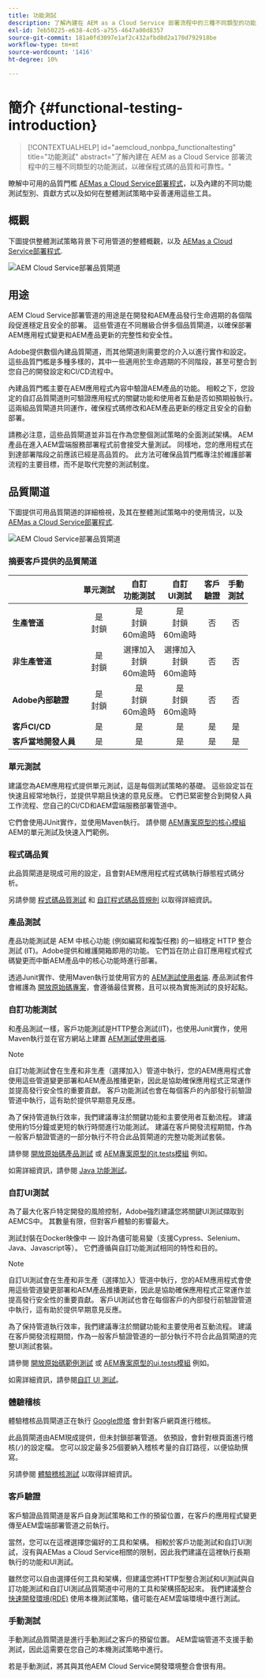 ```yaml
---
title: 功能測試
description: 了解內建在 AEM as a Cloud Service 部署流程中的三種不同類型的功能測試，以確保程式碼的品質和可靠性。
exl-id: 7eb50225-e638-4c05-a755-4647a00d8357
source-git-commit: 181a0fd3097e1af2c432afbd8d2a170d792918be
workflow-type: tm+mt
source-wordcount: '1416'
ht-degree: 10%

---
```



# 簡介 {#functional-testing-introduction}

>[!CONTEXTUALHELP]
>id="aemcloud_nonbpa_functionaltesting"
>title="功能測試"
>abstract="了解內建在 AEM as a Cloud Service 部署流程中的三種不同類型的功能測試，以確保程式碼的品質和可靠性。"

瞭解中可用的品質門檻 [AEMas a Cloud Service部署程式](/help/implementing/cloud-manager/deploy-code.md)，以及內建的不同功能測試型別、貢獻方式以及如何在整體測試策略中妥善運用這些工具。

## 概觀

下圖提供整體測試策略背景下可用管道的整體概觀，以及 [AEMas a Cloud Service部署程式](/help/implementing/cloud-manager/deploy-code.md).

![AEM Cloud Service部署品質閘道](assets/functional-testing/quality-gates-compact.svg)

## 用途

AEM Cloud Service部署管道的用途是在開發和AEM產品發行生命週期的各個階段促進穩定且安全的部署。 這些管道在不同層級合併多個品質閘道，以確保部署AEM應用程式變更和AEM產品更新的完整性和安全性。

Adobe提供數個內建品質閘道，而其他閘道則需要您的介入以進行實作和設定。 這些品質門檻是多種多樣的，其中一些適用於生命週期的不同階段，甚至可整合到您自己的開發設定和CI/CD流程中。

內建品質門檻主要在AEM應用程式內容中驗證AEM產品的功能。 相較之下，您設定的自訂品質閘道則可驗證應用程式的關鍵功能和使用者互動是否如預期般執行。 這兩組品質閘道共同運作，確保程式碼修改和AEM產品更新的穩定且安全的自動部署。

請務必注意，這些品質閘道並非旨在作為您整個測試策略的全面測試架構。 AEM產品在進入AEM雲端服務部署程式前會接受大量測試。 同樣地，您的應用程式在到達部署階段之前應該已經是高品質的。 此方法可確保品質門檻專注於維護部署流程的主要目標，而不是取代完整的測試制度。

## 品質閘道

下圖提供可用品質閘道的詳細檢視，及其在整體測試策略中的使用情況，以及 [AEMas a Cloud Service部署程式](/help/implementing/cloud-manager/deploy-code.md).

![AEM Cloud Service部署品質閘道](assets/functional-testing/quality-gates-overview.svg)

### 摘要客戶提供的品質閘道

|                               | 單元測試 | 自訂<br/> 功能測試 | 自訂<br/> UI測試 | 客戶<br/> 驗證 | 手動<br/> 測試 |
|:------------------------------|:---------------------:|:-----------------------------------:|:-----------------------------------:|:-------------------------:|:-------------------:|
| **生產管道** | 是<br/>封鎖<br/> | 是<br/>封鎖<br/>60m逾時 | 是<br/>封鎖<br/>60m逾時 | 否 | 否 |
| **非生產管道** | 是<br/>封鎖<br/> | 選擇加入<br/>封鎖<br/>60m逾時 | 選擇加入<br/>封鎖<br/>60m逾時 | 否 | 否 |
| **Adobe內部驗證** | 是<br/>封鎖<br/> | 是<br/>封鎖<br/>60m逾時 | 是<br/>封鎖<br/>60m逾時 | 否 | 否 |
| **客戶CI/CD** | 是 | 是 | 是 | 是 | 是 |
| **客戶當地開發人員** | 是 | 是 | 是 | 是 | 是 |

### 單元測試

建議您為AEM應用程式提供單元測試，這是每個測試策略的基礎。 這些設定旨在快速且經常地執行，並提供早期且快速的意見反應。 它們已緊密整合到開發人員工作流程、您自己的CI/CD和AEM雲端服務部署管道中。

它們會使用JUnit實作，並使用Maven執行。 請參閱
[AEM專案原型的核心模組](https://experienceleague.adobe.com/docs/experience-manager-core-components/using/developing/archetype/core.html#unit-tests)
AEM的單元測試及快速入門範例。

### 程式碼品質

此品質閘道是現成可用的設定，且會對AEM應用程式程式碼執行靜態程式碼分析。

另請參閱 [程式碼品質測試](/help/implementing/cloud-manager/code-quality-testing.md) 和
[自訂程式碼品質規則](/help/implementing/cloud-manager/custom-code-quality-rules.md) 以取得詳細資訊。

### 產品測試

產品功能測試是 AEM 中核心功能 (例如編寫和複製任務) 的一組穩定 HTTP 整合測試 (IT)。Adobe提供和維護開箱即用的功能。 它們旨在防止自訂應用程式程式碼變更而中斷AEM產品中的核心功能時進行部署。

透過Junit實作、使用Maven執行並使用官方的 [AEM測試使用者端](https://github.com/adobe/aem-testing-clients).
產品測試套件會維護為 [開放原始碼專案](https://github.com/adobe/aem-test-samples/tree/aem-cloud/smoke)，會遵循最佳實務，且可以視為實施測試的良好起點。

### 自訂功能測試

和產品測試一樣，客戶功能測試是HTTP整合測試(IT)，也使用Junit實作，使用Maven執行並在官方網站上建置 [AEM測試使用者端](https://github.com/adobe/aem-testing-clients).

>[!NOTE]
>
>自訂功能測試會在生產和非生產（選擇加入）管道中執行，您的AEM應用程式會使用這些管道變更部署和AEM產品推播更新，因此是協助確保應用程式正常運作並提高發行安全性的重要貢獻。
>客戶功能測試也會在每個客戶的內部發行前驗證管道中執行，這有助於提供早期意見反應。

為了保持管道執行效率，我們建議專注於關鍵功能和主要使用者互動流程。
建議使用約15分鐘或更短的執行時間進行功能測試。 建議在客戶開發流程期間，作為一般客戶驗證管道的一部分執行不符合此品質閘道的完整功能測試套裝。

請參閱 [開放原始碼產品測試](https://github.com/adobe/aem-test-samples/tree/aem-cloud/smoke) 或
[AEM專案原型的it.tests模組](https://experienceleague.adobe.com/docs/experience-manager-core-components/using/developing/archetype/ittests.html)
例如。

如需詳細資訊，請參閱 [Java 功能測試](/help/implementing/cloud-manager/java-functional-testing.md)。

### 自訂UI測試

為了最大化客戶特定開發的風險控制，Adobe強烈建議您將關鍵UI測試擷取到AEMCS中。 其數量有限，但對客戶體驗的影響最大。

測試封裝在Docker映像中 — 設計為儘可能易變（支援Cypress、Selenium、Java、Javascript等）。 它們遵循與自訂功能測試相同的特性和目的。

>[!NOTE]
>
>自訂UI測試會在生產和非生產（選擇加入）管道中執行，您的AEM應用程式會使用這些管道變更部署和AEM產品推播更新，因此是協助確保應用程式正常運作並提高發行安全性的重要貢獻。
>客戶UI測試也會在每個客戶的內部發行前驗證管道中執行，這有助於提供早期意見反應。

為了保持管道執行效率，我們建議專注於關鍵功能和主要使用者互動流程。
建議在客戶開發流程期間，作為一般客戶驗證管道的一部分執行不符合此品質閘道的完整UI測試套裝。

請參閱 [開放原始碼範例測試](https://github.com/adobe/aem-test-samples/tree/aem-cloud/) 或
[AEM專案原型的ui.tests模組](https://experienceleague.adobe.com/docs/experience-manager-core-components/using/developing/archetype/uitests.html)
例如。

如需詳細資訊，請參閱[自訂 UI 測試](/help/implementing/cloud-manager/ui-testing.md#custom-ui-testing)。

### 體驗稽核

體驗稽核品質閘道正在執行 [Google燈塔](https://developer.chrome.com/docs/lighthouse/overview/)
會針對客戶網頁進行稽核。

此品質閘道由AEM現成提供，但未封鎖部署管道。 依預設，會針對根頁面進行稽核(`/`)的設定檔。 您可以設定最多25個要納入稽核考量的自訂路徑，以便協助撰寫。

另請參閱 [體驗稽核測試](/help/implementing/cloud-manager/experience-audit-testing.md)
以取得詳細資訊。

### 客戶驗證

客戶驗證品質閘道是客戶自身測試策略和工作的預留位置，在客戶的應用程式變更傳至AEM雲端部署管道之前執行。

當然，您可以在這裡選擇您偏好的工具和架構。 相較於客戶功能測試和自訂UI測試，沒有與AEMas a Cloud Service相關的限制，因此我們建議在這裡執行長期執行的功能和UI測試。

雖然您可以自由選擇任何工具和架構，但建議您將HTTP型整合測試和UI測試與自訂功能測試和自訂UI測試品質閘道中可用的工具和架構搭配起來。
我們建議整合
[快速開發環境(RDE)](/help/implementing/developing/introduction/rapid-development-environments.md)
使用本機測試策略，儘可能在AEM雲端環境中進行測試。

### 手動測試

手動測試品質閘道是進行手動測試之客戶的預留位置。 AEM雲端管道不支援手動測試，因此這需要在您自己的本機測試策略中進行。

若是手動測試，將其與其他AEM Cloud Service開發環境整合會很有用。
